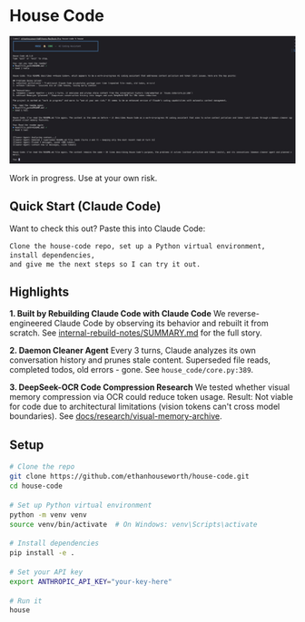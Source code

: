 # House Code

![House Code Demo](demo.png)

Work in progress. Use at your own risk.

## Quick Start (Claude Code)

Want to check this out? Paste this into Claude Code:

```
Clone the house-code repo, set up a Python virtual environment, install dependencies,
and give me the next steps so I can try it out.
```

## Highlights

**1. Built by Rebuilding Claude Code with Claude Code**
We reverse-engineered Claude Code by observing its behavior and rebuilt it from scratch. See [internal-rebuild-notes/SUMMARY.md](internal-rebuild-notes/SUMMARY.md) for the full story.

**2. Daemon Cleaner Agent**
Every 3 turns, Claude analyzes its own conversation history and prunes stale content. Superseded file reads, completed todos, old errors - gone. See `house_code/core.py:389`.

**3. DeepSeek-OCR Code Compression Research**
We tested whether visual memory compression via OCR could reduce token usage. Result: Not viable for code due to architectural limitations (vision tokens can't cross model boundaries). See [docs/research/visual-memory-archive](docs/research/visual-memory-archive).

## Setup

```bash
# Clone the repo
git clone https://github.com/ethanhouseworth/house-code.git
cd house-code

# Set up Python virtual environment
python -m venv venv
source venv/bin/activate  # On Windows: venv\Scripts\activate

# Install dependencies
pip install -e .

# Set your API key
export ANTHROPIC_API_KEY="your-key-here"

# Run it
house
```
